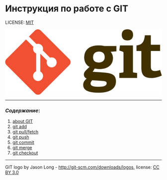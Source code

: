 # Инструкция по работе с GIT

LICENSE: [MIT](./license.md)

![git-logo](./assets/git-logo.jpg)


---

### *Содержание*:
1. [about GIT](./aboutgit.md)
2. [git add](./add.md)
3. [git pull/fetch](./pull.md)
4. [git push](./push.md)
5. [git commit](./commit.md)
6. [git merge](./merge.md)
7. [git checkout](./checkout.md)

---

GIT logo by Jason Long - http://git-scm.com/downloads/logos, license: [CC BY 3.0](https://creativecommons.org/licenses/by/3.0/)